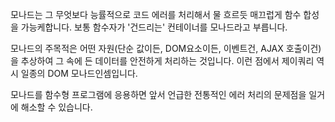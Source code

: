 모나드는 그 무엇보다 능률적으로 코드 에러를 처리해서 물 흐르듯 매끄럽게 함수 합성을 가능케합니다. 보통 함수자가 '건드리는' 컨테이너를 모나드라고 부릅니다.

모나드의 주목적은 어떤 자원(단순 값이든, DOM요소이든, 이벤트건, AJAX 호출이건)을 추상하여 그 속에 든 데이터를 안전하게 처리하는 것입니다. 이런 점에서 제이쿼리 역시 일종의 DOM 모나드인셈입니다.

모나드를 함수형 프로그램에 응용하면 앞서 언급한 전통적인 에러 처리의 문제점을 일거에 해소할 수 있습니다.